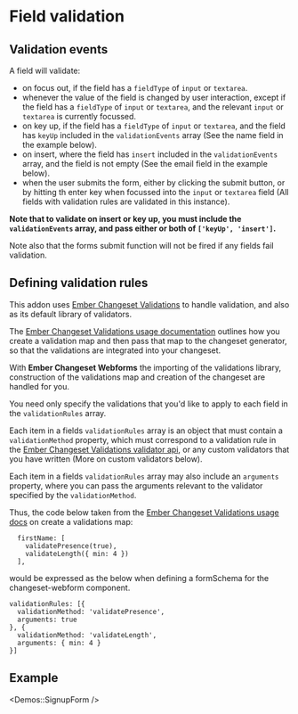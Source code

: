 # Field validation

## Validation events

A field will validate:

- on focus out, if the field has a `fieldType` of `input` or `textarea`.
- whenever the value of the field is changed by user interaction, except if the field has a `fieldType` of `input` or `textarea`, and the relevant `input` or `textarea` is currently focussed.
- on key up, if the field has a `fieldType` of `input` or `textarea`, and the field has `keyUp` included in the `validationEvents` array (See the name field in the example below).
- on insert, where the field has `insert` included in the `validationEvents` array, and the field is not empty (See the email field in the example below).
- when the user submits the form, either by clicking the submit button, or by hitting th enter key when focussed into the `input` or `textarea` field (All fields with validation rules are validated in this instance).

**Note that to validate on insert or key up, you must include the `validationEvents` array, and pass either or both of `['keyUp', 'insert']`.**

Note also that the forms submit function will not be fired if any fields fail validation.

## Defining validation rules

This addon uses [Ember Changeset Validations](https://github.com/poteto/ember-changeset-validations) to handle validation, and also as its default library of validators.

The [Ember Changeset Validations usage documentation](https://github.com/poteto/ember-changeset-validations#usage) outlines how you create a validation map and then pass that map to the changeset generator, so that the validations are integrated into your changeset.

With **Ember Changeset Webforms** the importing of the validations library, construction of the validations map and creation of the changeset are handled for you.

You need only specify the validations that you'd like to apply to each field in the `validationRules` array.

Each item in a fields `validationRules` array is an object that must contain a `validationMethod` property, which must correspond to a validation rule in the [Ember Changeset Validations validator api](https://github.com/poteto/ember-changeset-validations#validator-api), or any custom validators that you have written (More on custom validators below).

Each item in a fields `validationRules` array may also include an `arguments` property, where you can pass the arguments relevant to the validator specified by the `validationMethod`.

Thus, the code below taken from the [Ember Changeset Validations usage docs](https://github.com/poteto/ember-changeset-validations#usage) on create a validations map:

```
  firstName: [
    validatePresence(true),
    validateLength({ min: 4 })
  ],
```

would be expressed as the below when defining a formSchema for the changeset-webform component.

```
validationRules: [{
  validationMethod: 'validatePresence',
  arguments: true
}, {
  validationMethod: 'validateLength',
  arguments: { min: 4 }
}]

```

## Example

<Demos::SignupForm />
